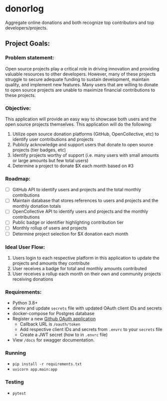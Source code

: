 # donorlog

Aggregate online donations and both recognize top contributors and top developers/projects.

## Project Goals:

### Problem statement:

Open source projects play a critical role in driving innovation and providing valuable resources to other developers.
However, many of these projects struggle to secure adequate funding to sustain development, maintain quality, and
implement new features. Many users that are willing to donate to open source projects are unable to maximize financial
contributions to these projects.

### Objective:

This application will provide an easy way to showcase both users and the open source projects themselves. This
application will do the following:

1) Utilize open source donation platforms (GitHub, OpenCollective, etc) to identify user contributions and projects
2) Publicly acknowledge and support users that donate to open source projects (tier badges, etc)
3) Identify projects worthy of support (i.e. many users with small amounts or large amounts but few total users)
4) Determine a project to donate $X each month based on #3

### Roadmap:

- [ ] GitHub API to identify users and projects and the total monthly contributions
- [ ] Maintain database that stores references to users and projects and the monthly donation totals
- [ ] OpenCollective API to identify users and projects and the monthly contributions
- [ ] Public badge or identifier highlighting contribution tier
- [ ] Monthly rollup of users and projects
- [ ] Determine project selection for $X donation each month

### Ideal User Flow:

1) Users login to each respective platform in this application to update the projects and amounts they contribute
2) User receives a badge for total and monthly amounts contributed
3) User receives a rollup each month on their own and community projects receiving donations

### Requirements:

- Python 3.8+
- direnv and update `secrets` file with updated OAuth client IDs and secrets
- docker-compose for Postgres database
- Register a new [Github OAuth application](https://github.com/settings/applications/new)
    - Callback URL is `/oauth/token`
    - Add respective client IDs and secrets from `.envrc` to your `secrets` file
    - Create a JWT secret (how to in `.envrc` file)
- View `/docs` for swagger documentation.

### Running

- `pip install -r requirements.txt`
- `uvicorn app.main:app`

### Testing

- `pytest`
